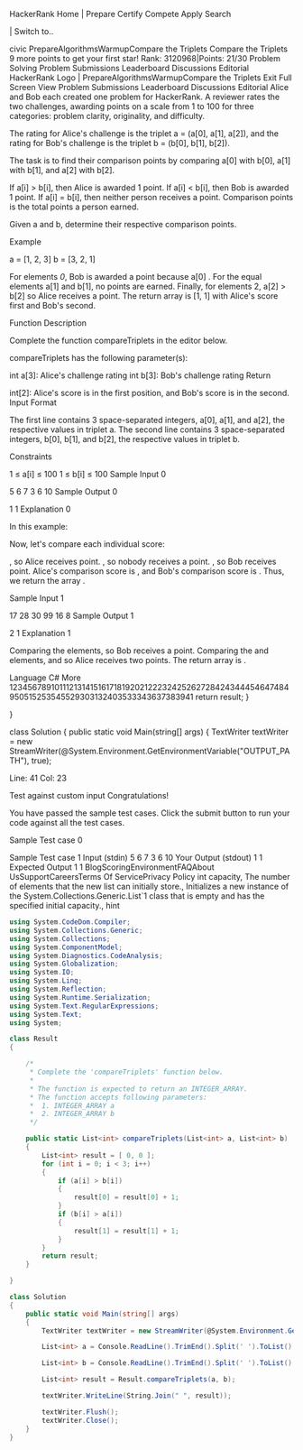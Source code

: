 

HackerRank Home
|
Prepare
Certify
Compete
Apply
Search


|
Switch to..

civic
PrepareAlgorithmsWarmupCompare the Triplets
Compare the Triplets
9 more points to get your first star!
Rank: 3120968|Points: 21/30
Problem Solving
Problem
Submissions
Leaderboard
Discussions
Editorial
HackerRank Logo
|
PrepareAlgorithmsWarmupCompare the Triplets
Exit Full Screen View
Problem	Submissions	Leaderboard	Discussions	Editorial
Alice and Bob each created one problem for HackerRank. A reviewer rates the two challenges, awarding points on a scale from 1 to 100 for three categories: problem clarity, originality, and difficulty.

The rating for Alice's challenge is the triplet a = (a[0], a[1], a[2]), and the rating for Bob's challenge is the triplet b = (b[0], b[1], b[2]).

The task is to find their comparison points by comparing a[0] with b[0], a[1] with b[1], and a[2] with b[2].

If a[i] > b[i], then Alice is awarded 1 point.
If a[i] < b[i], then Bob is awarded 1 point.
If a[i] = b[i], then neither person receives a point.
Comparison points is the total points a person earned.

Given a and b, determine their respective comparison points.

Example

a = [1, 2, 3]
b = [3, 2, 1]

For elements *0*, Bob is awarded a point because a[0] .
For the equal elements a[1] and b[1], no points are earned.
Finally, for elements 2, a[2] > b[2] so Alice receives a point.
The return array is [1, 1] with Alice's score first and Bob's second.

Function Description

Complete the function compareTriplets in the editor below.

compareTriplets has the following parameter(s):

int a[3]: Alice's challenge rating
int b[3]: Bob's challenge rating
Return

int[2]: Alice's score is in the first position, and Bob's score is in the second.
Input Format

The first line contains 3 space-separated integers, a[0], a[1], and a[2], the respective values in triplet a.
The second line contains 3 space-separated integers, b[0], b[1], and b[2], the respective values in triplet b.

Constraints

1 ≤ a[i] ≤ 100
1 ≤ b[i] ≤ 100
Sample Input 0

5 6 7
3 6 10
Sample Output 0

1 1
Explanation 0

In this example:

Now, let's compare each individual score:

, so Alice receives  point.
, so nobody receives a point.
, so Bob receives  point.
Alice's comparison score is , and Bob's comparison score is . Thus, we return the array .

Sample Input 1

17 28 30
99 16 8
Sample Output 1

2 1
Explanation 1

Comparing the  elements,  so Bob receives a point.
Comparing the  and  elements,  and  so Alice receives two points.
The return array is .

Language
C#
More
12345678910111213141516171819202122232425262728424344454647484950515253545529303132403533343637383941
        return result;
    }

}

class Solution
{
    public static void Main(string[] args)
    {
        TextWriter textWriter = new StreamWriter(@System.Environment.GetEnvironmentVariable("OUTPUT_PATH"), true);



Line: 41 Col: 23

Test against custom input
Congratulations!

You have passed the sample test cases. Click the submit button to run your code against all the test cases.


Sample Test case 0

Sample Test case 1
Input (stdin)
5 6 7
3 6 10
Your Output (stdout)
1 1
Expected Output
1 1
BlogScoringEnvironmentFAQAbout UsSupportCareersTerms Of ServicePrivacy Policy
int capacity, The number of elements that the new list can initially store., Initializes a new instance of the System.Collections.Generic.List`1 class that is empty and has the specified initial capacity., hint

```csharp
using System.CodeDom.Compiler;
using System.Collections.Generic;
using System.Collections;
using System.ComponentModel;
using System.Diagnostics.CodeAnalysis;
using System.Globalization;
using System.IO;
using System.Linq;
using System.Reflection;
using System.Runtime.Serialization;
using System.Text.RegularExpressions;
using System.Text;
using System;

class Result
{

    /*
     * Complete the 'compareTriplets' function below.
     *
     * The function is expected to return an INTEGER_ARRAY.
     * The function accepts following parameters:
     *  1. INTEGER_ARRAY a
     *  2. INTEGER_ARRAY b
     */

    public static List<int> compareTriplets(List<int> a, List<int> b)
    {
        List<int> result = [ 0, 0 ];
        for (int i = 0; i < 3; i++)
        {
            if (a[i] > b[i])
            {
                result[0] = result[0] + 1;
            }
            if (b[i] > a[i])
            {
                result[1] = result[1] + 1;
            }
        }
        return result;
    }

}

class Solution
{
    public static void Main(string[] args)
    {
        TextWriter textWriter = new StreamWriter(@System.Environment.GetEnvironmentVariable("OUTPUT_PATH"), true);

        List<int> a = Console.ReadLine().TrimEnd().Split(' ').ToList().Select(aTemp => Convert.ToInt32(aTemp)).ToList();

        List<int> b = Console.ReadLine().TrimEnd().Split(' ').ToList().Select(bTemp => Convert.ToInt32(bTemp)).ToList();

        List<int> result = Result.compareTriplets(a, b);

        textWriter.WriteLine(String.Join(" ", result));

        textWriter.Flush();
        textWriter.Close();
    }
}

```